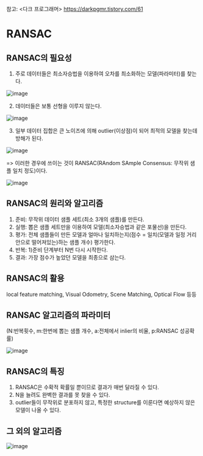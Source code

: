 참고: <다크 프로그래머> https://darkpgmr.tistory.com/61

# RANSAC

## RANSAC의 필요성
1) 주로 데이터들은 최소자승법을 이용하여 오차를 최소화하는 모델(파라미터)를 찾는다.

![image](https://user-images.githubusercontent.com/59414764/113492671-0c1c5500-9514-11eb-8328-454885d65b5c.png)


2) 데이터들은 보통 선형을 이루지 않는다.

![image](https://user-images.githubusercontent.com/59414764/113492676-26eec980-9514-11eb-8d30-670670ae2867.png)


3) 일부 데이터 집합은 큰 노이즈에 의해 outlier(이상점)이 되어 최적의 모델을 찾는데 방해가 된다.

![image](https://user-images.githubusercontent.com/59414764/113492701-5998c200-9514-11eb-9f17-2cf72b5689db.png)


=> 이러한 경우에 쓰이는 것이 RANSAC(RAndom SAmple Consensus: 무작위 샘플 일치 정도)이다.

![image](https://user-images.githubusercontent.com/59414764/113492726-91076e80-9514-11eb-9919-5847925c1f00.png)


## RANSAC의 원리와 알고리즘
1) 준비: 무작위 데이터 샘플 세트(최소 3개의 샘플)를 만든다.
2) 실행: 뽑은 샘플 세트만을 이용하여 모델(최소자승법과 같은 포물선)을 만든다.
3) 평가: 전체 샘플들이 만든 모델과 얼마나 일치하는지(점수 = 일치(모델과 일정 거리 안으로 떨어져있는)하는 샘플 개수) 평가한다.
4) 반복: 1)준비 단계부터 N번 다시 시작한다.
5) 결과: 가장 점수가 높았던 모델을 최종으로 삼는다.


## RANSAC의 활용
local feature matching, Visual Odometry, Scene Matching, Optical Flow 등등


## RANSAC 알고리즘의 파라미터
(N:반복횟수, m:한번에 뽑는 샘플 개수, a:전체에서 inlier의 비율, p:RANSAC 성공확률)

![image](https://user-images.githubusercontent.com/59414764/113492997-b0070000-9516-11eb-883b-408677244f70.png)

## RANSAC의 특징
1. RANSAC은 수확적 확률일 뿐이므로 결과가 매번 달라질 수 있다.
2. N을 늘려도 완벽한 결과를 못 찾을 수 있다.
3. outlier들이 무작위로 분포하지 않고, 특정한 structure를 이룬다면 예상하지 않은 모델이 나올 수 있다.

## 그 외의 알고리즘
![image](https://user-images.githubusercontent.com/59414764/113493056-3885a080-9517-11eb-82ac-09d5b25aa71c.png)
